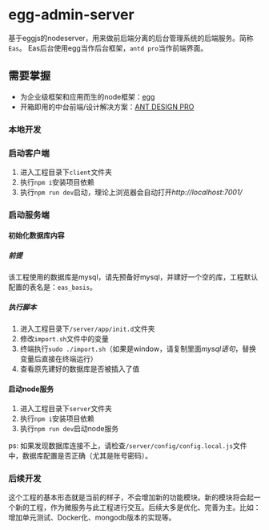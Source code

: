 # egg-admin-server

基于eggjs的nodeserver，用来做前后端分离的后台管理系统的后端服务。简称`Eas`。
Eas后台使用egg当作后台框架，`antd pro`当作前端界面。

## 需要掌握

- 为企业级框架和应用而生的node框架：[egg](https://eggjs.org/)
- 开箱即用的中台前端/设计解决方案：[ANT DESIGN PRO](https://pro.ant.design/index-cn)

### 本地开发

### 启动客户端
1. 进入工程目录下`client`文件夹
2. 执行`npm i`安装项目依赖
3. 执行`npm run dev`启动，理论上浏览器会自动打开*http://localhost:7001/*

### 启动服务端

#### 初始化数据库内容
##### 前提
该工程使用的数据库是mysql，请先预备好mysql，并建好一个空的库，工程默认配置的表名是：`eas_basis`。

##### 执行脚本
1. 进入工程目录下`/server/app/init.d`文件夹
2. 修改`import.sh`文件中的变量
3. 终端执行`sudo ./import.sh`（如果是window，请复制里面*mysql语句*，替换变量后直接在终端运行）
4. 查看原先建好的数据库是否被插入了值

#### 启动node服务
1. 进入工程目录下`server`文件夹
2. 执行`npm i`安装项目依赖
3. 执行`npm run dev`启动node服务

ps: 如果发现数据库连接不上，请检查`/server/config/config.local.js`文件中，数据库配置是否正确（尤其是账号密码）。

### 后续开发
这个工程的基本形态就是当前的样子，不会增加新的功能模块。新的模块将会起一个新的工程，作为微服务与此工程进行交互。后续大多是优化、完善为主。比如：增加单元测试、Docker化、mongodb版本的实现等。